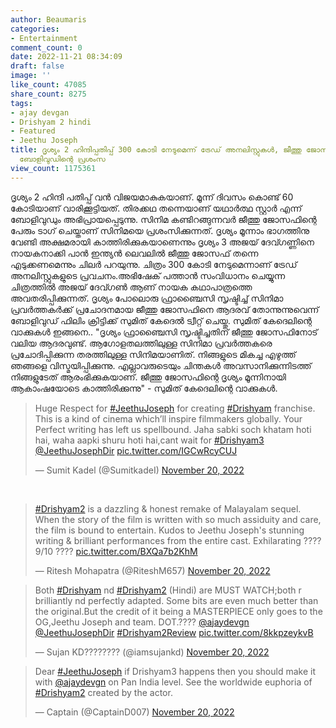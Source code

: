 ```yaml
---
author: Beaumaris
categories:
- Entertainment
comment_count: 0
date: 2022-11-21 08:34:09
draft: false
image: ''
like_count: 47085
share_count: 8275
tags:
- ajay devgan
- Drishyam 2 hindi
- Featured
- Jeethu Joseph
title: ദൃശ്യം 2 ഹിന്ദിപ്പതിപ്പ് 300 കോടി നേടുമെന്ന് ട്രേഡ് അനലിസ്റ്റുകൾ, ജീത്തു ജോസഫിന്
  ബോളിവുഡിന്റെ പ്രശംസ
view_count: 1175361
---
```


ദൃശ്യം 2 ഹിന്ദി പതിപ്പ് വൻ വിജയമാകുകയാണ്. മൂന്ന് ദിവസം കൊണ്ട് 60 കോടിയാണ് വാരിക്കൂട്ടിയത്. തിരക്കഥ തന്നെയാണ് യഥാർത്ഥ സ്റ്റാർ എന്ന് ബോളിവുഡും അഭിപ്രായപ്പെടുന്നു. സിനിമ കണ്ടിറങ്ങുന്നവർ ജീത്തു ജോസഫിന്റെ പേരും ടാഗ് ചെയ്താണ് സിനിമയെ പ്രശംസിക്കുന്നത്. ദൃശ്യം മൂന്നാം ഭാഗത്തിനു വേണ്ടി അക്ഷമരായി കാത്തിരിക്കുകയാണെന്നും ദൃശ്യം 3 അജയ് ദേവ്ഗണ്ണിനെ നായകനാക്കി പാൻ ഇന്ത്യൻ ലെവലിൽ ജീത്തു ജോസഫ് തന്നെ എടുക്കണമെന്നും ചിലർ പറയുന്നു. ചിത്രം 300 കോടി നേടുമെന്നാണ് ട്രേഡ് അനലിസ്റ്റുകളുടെ പ്രവചനം.അഭിഷേക് പത്താൻ സംവിധാനം ചെയ്യുന്ന ചിത്രത്തിൽ അജയ് ദേവ്ഗൺ ആണ് നായക കഥാപാത്രത്തെ അവതരിപ്പിക്കുന്നത്. ദൃശ്യം പോലൊരു ഫ്രാഞ്ചൈസി സൃഷ്ടിച്ച് സിനിമാ പ്രവർത്തകര്‍ക്ക് പ്രചോദനമായ ജീത്തു ജോസഫിനെ ആദരവ് തോന്നുന്നുവെന്ന് ബോളിവുഡ് ഫിലിം ക്രിട്ടിക്ക് സുമിത് കേദെൽ ട്വീറ്റ് ചെയ്തു. സുമിത് കേദെലിന്റെ വാക്കുകൾ ഇങ്ങനെ.. "ദൃശ്യം ഫ്രാഞ്ചൈസി സൃഷ്ടിച്ചതിന് ജീത്തു ജോസഫിനോട് വലിയ ആദരവുണ്ട്. ആഗോളതലത്തിലുള്ള സിനിമാ പ്രവർത്തകരെ പ്രചോദിപ്പിക്കുന്ന തരത്തിലുള്ള സിനിമയാണിത്. നിങ്ങളുടെ മികച്ച എഴുത്ത് ഞങ്ങളെ വിസ്മയിപ്പിക്കുന്നു. എല്ലാവരുടെയും ചിന്തകൾ അവസാനിക്കുന്നിടത്ത് നിങ്ങളുടേത് ആരംഭിക്കുകയാണ്. ജീത്തു ജോസഫിന്റെ ദൃശ്യം മൂന്നിനായി ആകാംഷയോടെ കാത്തിരിക്കുന്നു" - സുമിത് കേദെലിന്റെ വാക്കുകൾ. 

> Huge Respect for [#JeethuJoseph](https://twitter.com/hashtag/JeethuJoseph?src=hash&ref_src=twsrc%5Etfw) for creating [#Drishyam](https://twitter.com/hashtag/Drishyam?src=hash&ref_src=twsrc%5Etfw) franchise. This is a kind of cinema which’ll inspire filmmakers globally. Your Perfect writing has left us spellbound. Jaha sabki soch khatam hoti hai, waha aapki shuru hoti hai,cant wait for [#Drishyam3](https://twitter.com/hashtag/Drishyam3?src=hash&ref_src=twsrc%5Etfw) [@JeethuJosephDir](https://twitter.com/JeethuJosephDir?ref_src=twsrc%5Etfw) [pic.twitter.com/IGCwRcyCUJ](https://t.co/IGCwRcyCUJ)
> 
> — Sumit Kadel (@SumitkadeI) [November 20, 2022](https://twitter.com/SumitkadeI/status/1594268440524886019?ref_src=twsrc%5Etfw)

&nbsp; 

> [#Drishyam2](https://twitter.com/hashtag/Drishyam2?src=hash&ref_src=twsrc%5Etfw) is a dazzling & honest remake of Malayalam sequel. When the story of the film is written with so much assiduity and care, the film is bound to entertain. Kudos to Jeethu Joseph's stunning writing & brilliant performances from the entire cast. Exhilarating ???? 9/10 ???? [pic.twitter.com/BXQa7b2KhM](https://t.co/BXQa7b2KhM)
> 
> — Ritesh Mohapatra (@RiteshM657) [November 20, 2022](https://twitter.com/RiteshM657/status/1594242091462569984?ref_src=twsrc%5Etfw)

> Both [#Drishyam](https://twitter.com/hashtag/Drishyam?src=hash&ref_src=twsrc%5Etfw) nd [#Drishyam2](https://twitter.com/hashtag/Drishyam2?src=hash&ref_src=twsrc%5Etfw) (Hindi) are MUST WATCH;both r brilliantly nd perfectly adapted. Some bits are even much better than the original.But the credit of it being a MASTERPIECE only goes to the OG,Jeethu Joseph and team. DOT.???? [@ajaydevgn](https://twitter.com/ajaydevgn?ref_src=twsrc%5Etfw) [@JeethuJosephDir](https://twitter.com/JeethuJosephDir?ref_src=twsrc%5Etfw) [#Drishyam2Review](https://twitter.com/hashtag/Drishyam2Review?src=hash&ref_src=twsrc%5Etfw) [pic.twitter.com/8kkpzeykvB](https://t.co/8kkpzeykvB)
> 
> — Sujan KD???????? (@iamsujankd) [November 20, 2022](https://twitter.com/iamsujankd/status/1594378810488942593?ref_src=twsrc%5Etfw)

> Dear [#JeethuJoseph](https://twitter.com/hashtag/JeethuJoseph?src=hash&ref_src=twsrc%5Etfw) if Drishyam3 happens then you should make it with [@ajaydevgn](https://twitter.com/ajaydevgn?ref_src=twsrc%5Etfw) on Pan India level. See the worldwide euphoria of [#Drishyam2](https://twitter.com/hashtag/Drishyam2?src=hash&ref_src=twsrc%5Etfw) created by the actor.
> 
> — Captain (@CaptainD007) [November 20, 2022](https://twitter.com/CaptainD007/status/1594374695876325377?ref_src=twsrc%5Etfw)